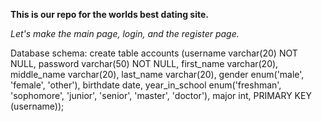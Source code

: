 **This is our repo for the worlds best dating site.**

*Let's make the main page, login, and the register page.*


Database schema:
    create table accounts (username varchar(20) NOT NULL,
                           password varchar(50) NOT NULL,
                           first_name varchar(20),
                           middle_name varchar(20),
                           last_name varchar(20),
                           gender enum('male', 'female', 'other'),
                           birthdate date,
                           year_in_school enum('freshman', 'sophomore', 'junior', 'senior', 'master', 'doctor'),
                           major int,
                           PRIMARY KEY (username));
                           
    
